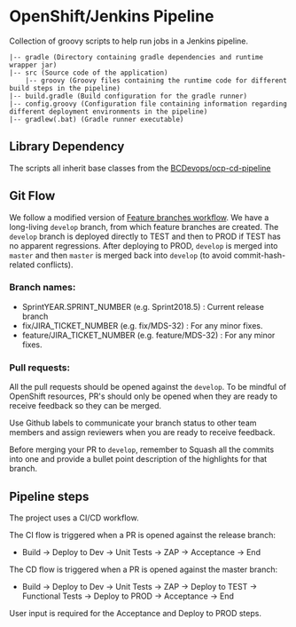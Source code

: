 # OpenShift/Jenkins Pipeline

Collection of groovy scripts to help run jobs in a Jenkins pipeline.

```
|-- gradle (Directory containing gradle dependencies and runtime wrapper jar)
|-- src (Source code of the application)
    |-- groovy (Groovy files containing the runtime code for different build steps in the pipeline)
|-- build.gradle (Build configuration for the gradle runner)
|-- config.groovy (Configuration file containing information regarding different deployment environments in the pipeline)
|-- gradlew(.bat) (Gradle runner executable)
```

## Library Dependency
The scripts all inherit base classes from the [BCDevops/ocp-cd-pipeline](https://github.com/BCDevOps/ocp-cd-pipeline)


## Git Flow

We follow a modified version of [Feature branches
workflow](https://www.atlassian.com/git/tutorials/comparing-workflows/gitflow-workflow).
We have a long-living `develop` branch, from which feature branches are
created. The `develop` branch is deployed directly to TEST and then to PROD if
TEST has no apparent regressions. After deploying to PROD, `develop` is merged
into `master` and then `master` is merged back into `develop` (to avoid
commit-hash-related conflicts).

### Branch names:
- SprintYEAR.SPRINT_NUMBER (e.g. Sprint2018.5) : Current release branch
- fix/JIRA_TICKET_NUMBER (e.g. fix/MDS-32) : For any minor fixes.
- feature/JIRA_TICKET_NUMBER (e.g. feature/MDS-32) : For any minor fixes.

### Pull requests:
All the pull requests should be opened against the `develop`. To be mindful of
OpenShift resources, PR's should only be opened when they are ready to receive
feedback so they can be merged.

Use Github labels to communicate your branch status to other team members and
assign reviewers when you are ready to receive feedback.

Before merging your PR to `develop`, remember to Squash all the commits into
one and provide a bullet point description of the highlights for that branch.

## Pipeline steps

The project uses a CI/CD workflow.

The CI flow is triggered when a PR is opened against the release branch:

- Build -> Deploy to Dev -> Unit Tests -> ZAP -> Acceptance -> End

The CD flow is triggered when a PR is opened against the master branch:

- Build -> Deploy to Dev -> Unit Tests -> ZAP -> Deploy to TEST -> Functional Tests -> Deploy to PROD -> Acceptance -> End

User input is required for the Acceptance and Deploy to PROD steps.

